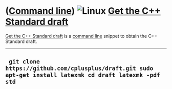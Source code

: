 














([Command line](Cl.htm)) ![Linux](PicLinux.png) [Get the C++ Standard draft](ClGetCppDraft.htm)
===============================================================================================



[Get the C++ Standard draft](ClGetCppDraft.htm) is a [command
line](Cl.htm) snippet to obtain the C++ Standard draft.





  ------------------------------------------------------------------------------------------------------------
  ` git clone https://github.com/cplusplus/draft.git sudo apt-get install latexmk cd draft latexmk -pdf std`
  ------------------------------------------------------------------------------------------------------------




















